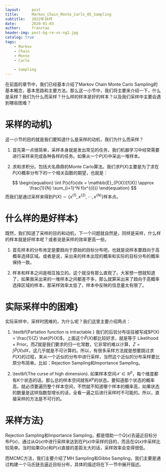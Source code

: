 ```yaml
---
layout:     post
title:      Markov_Chain_Monte_Carlo_05_Sampling
subtitle:   2022年10月
date:       2020-01-03
author:     franztao
header-img: post-bg-re-vs-ng2.jpg
catalog: true
tags:
    - Markov
    - Chain
    - Monte
    - Carlo
    
    - Sampling
---
```


    

在前面的章节中，我们已经基本介绍了Markov Chain Monte Carlo Sampling的基本概念，基本思路和主要方法。那么这一小节中，我们将主要来介绍一下，什么是采样？我们为什么而采样？什么样的样本是好的样本？以及我们采样中主要会遇到哪些困难？
#  采样的动机}
这一小节的目的就是我们要知道什么是采样的动机，我们为什么而采样？

1. 首先第一点很简单，采样本身就是发出常见的任务，我们机器学习中经常需要进行采样来完成各种各样的任务。如果从一个$P(X)$中采出一堆样本。

2. 求和求积分。包括大名鼎鼎的Monte Carlo算法。我们求$P(X)$主要是为了求在$P(X)$概率分布下的一个相关函数的期望，也就是：

$$
\begin{equation}
    \int P(x)f(x)dx = \mathbb{E}_{P(X)}[f(X)] \approx \frac{1}{N} \sum_{i=1}^N f(x^{(i)})
\end{equation}
$$
而我们是通过采样来得到$P(X) \sim \{ x^{(1)},x^{(2)},\cdots, x^{(N)} \}$样本点。

#  什么样的是好样本}
既然，我们知道了采样的目的和动机，下一个问题就自然是，同样是采样，什么样的样本就是好样本呢？或者说是采样的效率更高一些。

1. 首先样本的分布肯定是要趋向于原始的目标分布吧，也就是说样本要趋向于高概率选择区域。或者是说，采出来的样本出现的概率和实际的目标分布的概率保持一致。

2. 样本和样本之间是相互独立的。这个就没有那么直观了。大家想一想就知道了，如果我采出来的一堆样本之间都差不多，那么就算采出来了趋向于高概率选择区域的样本，那采样效率太低了，样本中反映的信息量太有限了。

#  实际采样中的困难}
实际采样中，采样时困难的，为什么呢？我们这里主要介绍两点：

1. \textbf{Partation function is intractable.} 我们的后验分布往往被写成$P(X) = \frac{1}{Z} \hat{P}(X)$，上面这个$\hat{P}(X)$都比较好求，就是等于 Likelihood $\times$ Prior。而$Z$就是我们要求的归一化常数，它非常的难以计算，$Z = \int \hat{P}(X) dX$，这几乎就是不可计算的。所以，有很多采样方法就是想要跳过求$P(X)$的过程，来从一个近似的分布中进行采样，当然这个近似的分布采样要比原分布简单。比如：Rejection Sampling和Importance Sampling。

2. \textbf{The curse of high dimension}. 如果样本空间$\mathcal{X} \in \mathbb{R}^p$，每个维度都有$K$个状态的话。那么总的样本空间就有$K^p$的状态。要知道那个状态的概率高，就必须要遍历整个样本空间，不然就不知道哪个样本的概率高，如果状态的数量是这样指数型增长的话，全看一遍之后进行采样时不可能的。所以，直接采样的方法是不可行的。

#  采样方法}
Rejection Sampling和Importance Sampling，都是借助一个$Q(x)$去逼近目标分布$P(x)$，通过从$Q(x)$中进行采样来达到在$P(x)$中采样的目的，而且在$Q(x)$中采样比较简单。当时如果$Q(x)$和$P(x)$直接的差距太大的话，采样效率会变得很低。

而MCMC方法，我们主要介绍了MH Sampling和Gibbs Sampling，我们主要是通过构建一个马氏链去逼近目标分布，具体的描述将在下一节中展开描述。


